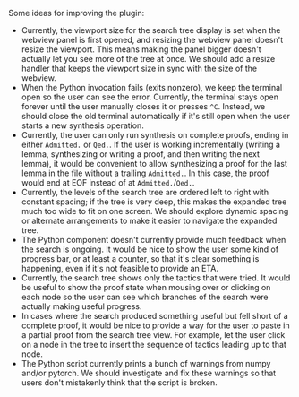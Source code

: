 Some ideas for improving the plugin:

- Currently, the viewport size for the search tree display is set when the
  webview panel is first opened, and resizing the webview panel doesn't resize
  the viewport.  This means making the panel bigger doesn't actually let you
  see more of the tree at once.  We should add a resize handler that keeps the
  viewport size in sync with the size of the webview.
- When the Python invocation fails (exits nonzero), we keep the terminal open
  so the user can see the error.  Currently, the terminal stays open forever
  until the user manually closes it or presses `^C`.  Instead, we should close
  the old terminal automatically if it's still open when the user starts a new
  synthesis operation.
- Currently, the user can only run synthesis on complete proofs, ending in
  either `Admitted.` or `Qed.`.  If the user is working incrementally (writing
  a lemma, synthesizing or writing a proof, and then writing the next lemma),
  it would be convenient to allow synthesizing a proof for the last lemma in
  the file without a trailing `Admitted.`.  In this case, the proof would end
  at EOF instead of at `Admitted.`/`Qed.`.
- Currently, the levels of the search tree are ordered left to right with
  constant spacing; if the tree is very deep, this makes the expanded tree much
  too wide to fit on one screen.  We should explore dynamic spacing or
  alternate arrangements to make it easier to navigate the expanded tree.
- The Python component doesn't currently provide much feedback when the search
  is ongoing.  It would be nice to show the user some kind of progress bar, or
  at least a counter, so that it's clear something is happening, even if it's
  not feasible to provide an ETA.
- Currently, the search tree shows only the tactics that were tried.  It would
  be useful to show the proof state when mousing over or clicking on each node
  so the user can see which branches of the search were actually making useful
  progress.
- In cases where the search produced something useful but fell short of a
  complete proof, it would be nice to provide a way for the user to paste in a
  partial proof from the search tree view.  For example, let the user click on
  a node in the tree to insert the sequence of tactics leading up to that node.
- The Python script currently prints a bunch of warnings from numpy and/or
  pytorch.  We should investigate and fix these warnings so that users don't
  mistakenly think that the script is broken.
